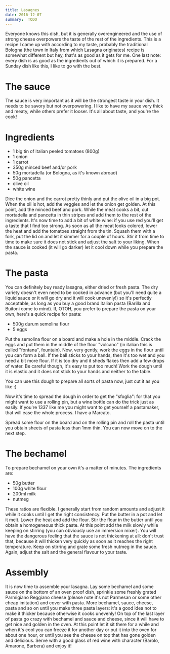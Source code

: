 ```yaml
---
title: Lasagnes
date: 2016-12-07
summary:  TODO
---
```


Everyone knows this dish, but it is generally overengineered and the use of strong cheese overpowers the taste of the rest of the ingredients. This is a recipe I came up with according to my taste, probably the traditional Bologna (the town in Italy from which Lasagna originates) recipe is somewhat different but hey, that's as good as it gets for me. One last note: every dish is as good as the ingredients out of which it is prepared. For a Sunday dish like this, I like to go with the best.

The sauce
=========

The sauce is very important as it will be the strongest taste in your dish. It needs to be savory but not overpowering. I like to have my sauce very thick and meaty, while others prefer it looser. It's all about taste, and you're the cook!

Ingredients
===========

* 1 big tin of italian peeled tomatoes (800g)
* 1 onion
* 1 carrot
* 350g minced beef and/or pork
* 50g mortadella (or Bologna, as it's known abroad)
* 50g pancetta
* olive oil
* white wine

Dice the onion and the carrot pretty thinly and put the olive oil in a big pot. When the oil is hot, add the veggies and let the onion get golden. At this point, add the minced beef and pork. While the meat cooks a bit, cut mortadella and pancetta in thin stripes and add them to the rest of the ingredients. It's now time to add a bit of white wine: if you use red you'll get a taste that I find too strong. As soon as all the meat looks colored, lower the heat and add the tomatoes straight from the tin. Squash them with a fork, put the lid on and let it simmer for a couple of hours. Stir it from time to time to make sure it does not stick and adjust the salt to your liking. When the sauce is cooked (it will go darker) let it cool down while you prepare the pasta.


The pasta
=========

You can definitely buy ready lasagna, either dried or fresh pasta. The dry variety doesn't even need to be cooked in advance (but you'll need quite a liquid sauce or it will go dry and it will cook unevenly!) so it's perfectly acceptable, as long as you buy a good brand italian pasta (Barilla and Buitoni come to mind). If, OTOH, you prefer to prepare the pasta on your own, here's a quick recipe for pasta:

* 500g durum semolina flour
* 5 eggs


Put the semolina flour on a board and make a hole in the middle. Crack the eggs and put them in the middle of the flour "volcano" (in italian this is called "fontana", fountain). Now, very gently, work the eggs in the flour until you can form a ball. If the ball sticks to your hands, then it's too wet and you need a bit more flour. If it is too dry and it sheds flakes then add a few drops of water. Be careful though, it's easy to put too much! Work the dough until it is elastic and it does not stick to your hands and neither to the table.

You can use this dough to prepare all sorts of pasta now, just cut it as you like :)

Now it's time to spread the dough in order to get the "sfoglia": for that you might want to use a rolling pin, but a wine bottle can do the trick just as easily. If you're 1337 like me you might want to get yourself a pastamaker, that will ease the whole process. I have a Marcato.

Spread some flour on the board and on the rolling pin and roll the pasta until you obtain sheets of pasta less than 1mm thin. You can now move on to the next step.


The bechamel
============

To prepare bechamel on your own it's a matter of minutes. The ingredients are:

* 50g butter
* 100g white flour
* 200ml milk
* nutmeg

These ratios are flexible. I generally start from random amounts and adjust it while it cooks until I get the right consistency. Put the butter in a pot and let it melt. Lower the heat and add the flour. Stir the flour in the butter until you obtain a homogeneous thick paste. At this point add the milk slowly while keeping on stirring (you can obviously use an immersion mixer). You will have the dangerous feeling that the sauce is not thickening at all: don't trust that, because it will thicken very quickly as soon as it reaches the right temperature. Keep on stirring and grate some fresh nutmeg in the sauce. Again, adjust the salt and the general flavour to your taste.


Assembly
========

It is now time to assemble your lasagna. Lay some bechamel and some sauce on the bottom of an oven proof dish, sprinkle some freshly grated Parmigiano Reggiano cheese (please note it's not Parmesan or some other cheap imitation) and cover with pasta. More bechamel, sauce, cheese, pasta and so on until you make three pasta layers: it's a good idea not to make it thicker because otherwise it cooks unevenly! On top of the last layer of pasta go crazy with bechamel and sauce and cheese, since it will have to get nice and golden in the oven. At this point let it sit there for a while and when it's cool you can freeze it for another day or put it into the oven for about one hour, or until you see the cheese on top that has gone golden and delicious. Serve with a good glass of red wine with character (Barolo, Amarone, Barbera) and enjoy it!


